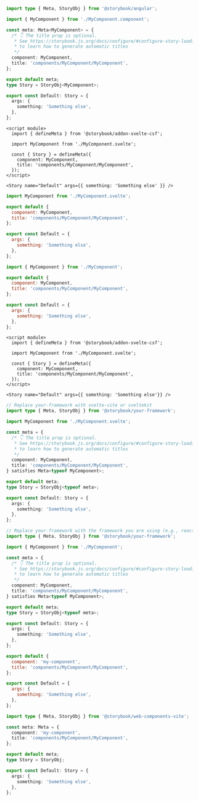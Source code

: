 ```ts filename="components/MyComponent/MyComponent.stories.ts" renderer="angular" language="ts"
import type { Meta, StoryObj } from '@storybook/angular';

import { MyComponent } from './MyComponent.component';

const meta: Meta<MyComponent> = {
  /* 👇 The title prop is optional.
   * See https://storybook.js.org/docs/configure/#configure-story-loading
   * to learn how to generate automatic titles
   */
  component: MyComponent,
  title: 'components/MyComponent/MyComponent',
};

export default meta;
type Story = StoryObj<MyComponent>;

export const Default: Story = {
  args: {
    something: 'Something else',
  },
};
```

```svelte filename="components/MyComponent/MyComponent.stories.svelte" renderer="svelte" language="js" tabTitle="Svelte CSF"
<script module>
  import { defineMeta } from '@storybook/addon-svelte-csf';

  import MyComponent from './MyComponent.svelte';

  const { Story } = defineMeta({
    component: MyComponent,
    title: 'components/MyComponent/MyComponent',
  });
</script>

<Story name="Default" args={{ something: 'Something else' }} />
```

```js filename="components/MyComponent/MyComponent.stories.js" renderer="svelte" language="js" tabTitle="CSF"
import MyComponent from './MyComponent.svelte';

export default {
  component: MyComponent,
  title: 'components/MyComponent/MyComponent',
};

export const Default = {
  args: {
    something: 'Something else',
  },
};
```

```js filename="components/MyComponent/MyComponent.stories.js|jsx" renderer="common" language="js"
import { MyComponent } from './MyComponent';

export default {
  component: MyComponent,
  title: 'components/MyComponent/MyComponent',
};

export const Default = {
  args: {
    something: 'Something else',
  },
};
```

```svelte filename="components/MyComponent/MyComponent.stories.svelte" renderer="svelte" language="ts" tabTitle="Svelte CSF"
<script module>
  import { defineMeta } from '@storybook/addon-svelte-csf';

  import MyComponent from './MyComponent.svelte';

  const { Story } = defineMeta({
    component: MyComponent,
    title: 'components/MyComponent/MyComponent',
  });
</script>

<Story name="Default" args={{ something: 'Something else'}} />
```

```ts filename="components/MyComponent/MyComponent.stories.ts" renderer="svelte" language="ts" tabTitle="CSF"
// Replace your-framework with svelte-vite or sveltekit
import type { Meta, StoryObj } from '@storybook/your-framework';

import MyComponent from './MyComponent.svelte';

const meta = {
  /* 👇 The title prop is optional.
   * See https://storybook.js.org/docs/configure/#configure-story-loading
   * to learn how to generate automatic titles
   */
  component: MyComponent,
  title: 'components/MyComponent/MyComponent',
} satisfies Meta<typeof MyComponent>;

export default meta;
type Story = StoryObj<typeof meta>;

export const Default: Story = {
  args: {
    something: 'Something else',
  },
};
```

```ts filename="components/MyComponent/MyComponent.stories.ts|tsx" renderer="common" language="ts"
// Replace your-framework with the framework you are using (e.g., react-vite, vue3-vite, angular, etc.)
import type { Meta, StoryObj } from '@storybook/your-framework';

import { MyComponent } from './MyComponent';

const meta = {
  /* 👇 The title prop is optional.
   * See https://storybook.js.org/docs/configure/#configure-story-loading
   * to learn how to generate automatic titles
   */
  component: MyComponent,
  title: 'components/MyComponent/MyComponent',
} satisfies Meta<typeof MyComponent>;

export default meta;
type Story = StoryObj<typeof meta>;

export const Default: Story = {
  args: {
    something: 'Something else',
  },
};
```

```js filename="components/MyComponent/MyComponent.stories.js" renderer="web-components" language="js"
export default {
  component: 'my-component',
  title: 'components/MyComponent/MyComponent',
};

export const Default = {
  args: {
    something: 'Something else',
  },
};
```

```ts filename="components/MyComponent/MyComponent.stories.ts" renderer="web-components" language="ts"
import type { Meta, StoryObj } from '@storybook/web-components-vite';

const meta: Meta = {
  component: 'my-component',
  title: 'components/MyComponent/MyComponent',
};

export default meta;
type Story = StoryObj;

export const Default: Story = {
  args: {
    something: 'Something else',
  },
};
```
